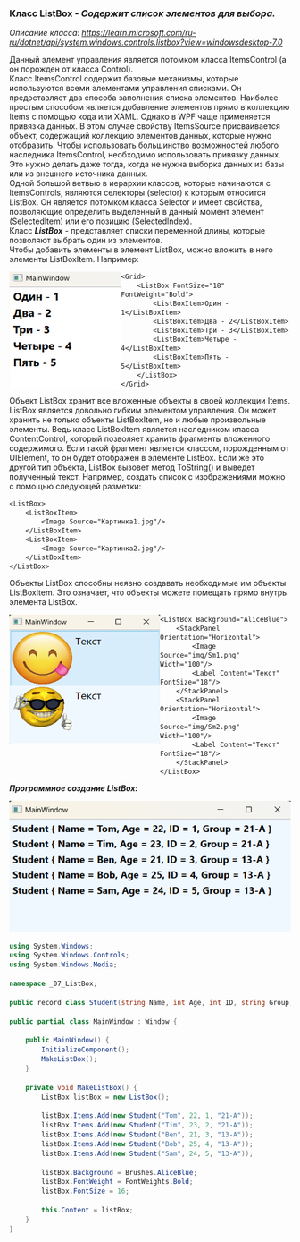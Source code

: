 ### Класс ListBox - *Содержит список элементов для выбора.*

*Описание класса: https://learn.microsoft.com/ru-ru/dotnet/api/system.windows.controls.listbox?view=windowsdesktop-7.0*

Данный элемент управления является потомком класса ItemsControl (а он порожден от класса Control). <br>
Класс ItemsControl содержит базовые механизмы, которые используются всеми элементами управления списками. Он предоставляет два способа заполнения списка  элементов. Наиболее простым способом является добавление элементов прямо в коллекцию Items с помощью кода или XAML. Однако в WPF чаще применяется привязка данных. В этом случае свойству ItemsSource присваивается объект, содержащий коллекцию элементов данных, которые нужно отобразить. Чтобы использовать большинство возможностей любого наследника ItemsControl, необходимо использовать привязку данных. Это нужно делать даже тогда, когда не  нужна выборка данных из базы или из внешнего источника данных. <br>
Одной большой ветвью в иерархии классов, которые начинаются с ItemsControls, являются селекторы (selector) к которым относится ListBox. Он является потомком класса Selector и имеет свойства, позволяющие определить выделенный в данный момент элемент (Selectedltem) или его позицию (Selectedlndex). <br>
Класс ___ListBox___ - представляет списки переменной длины, которые позволяют выбрать один из элементов. <br>
Чтобы добавить элементы в элемент ListBox, можно вложить в него элементы ListBoxItem. Например: <br>

<img align="left" width="200" height="210" src="img/List1.png" alt="Пример работы данного кода"/>

~~~XAML
<Grid>
    <ListBox FontSize="18" FontWeight="Bold">
        <ListBoxItem>Один - 1</ListBoxItem>
        <ListBoxItem>Два - 2</ListBoxItem>
        <ListBoxItem>Три - 3</ListBoxItem>
        <ListBoxItem>Четыре - 4</ListBoxItem>
        <ListBoxItem>Пять - 5</ListBoxItem>
    </ListBox>
</Grid>
~~~

Объект ListBox хранит все вложенные объекты в своей коллекции Items. ListBox является довольно гибким элементом управления. Он может хранить не только объекты ListBoxItem, но и любые произвольные элементы. Ведь класс ListBoxItem является наследником класса ContentControl, который позволяет хранить фрагменты вложенного содержимого. Если такой фрагмент является классом, порожденным от UIElement, то он будет отображен в элементе ListBox. Если же это другой тип объекта, ListBox вызовет метод ToString() и выведет полученный текст. Например, создать список с изображениями можно с помощью следующей 
разметки:

~~~XAML
<ListBox> 
    <ListBoxItem> 
        <Image Source="Картинка1.jpg"/>
    </ListBoxItem> 
    <ListBoxItem> 
        <Image Source="Картинка2.jpg"/>
    </ListBoxItem> 
</ListBox>
~~~

Объекты ListBox способны неявно создавать необходимые им объекты ListBoxItem. Это означает, что объекты можете помещать прямо внутрь элемента ListBox.

<img align="left" width="270" height="230" src="img/List2.png" alt="Пример работы данного кода"/>

~~~XAML
<ListBox Background="AliceBlue">
    <StackPanel Orientation="Horizontal">
        <Image Source="img/Sm1.png" Width="100"/>
        <Label Content="Текст" FontSize="18"/>
    </StackPanel>
    <StackPanel Orientation="Horizontal">
        <Image Source="img/Sm2.png" Width="100"/>
        <Label Content="Текст" FontSize="18"/>
    </StackPanel>
</ListBox>
~~~

___Программное создание ListBox:___

<img src="img/List3.png" alt="Пример работы данного кода"/>

~~~C#
using System.Windows;
using System.Windows.Controls;
using System.Windows.Media;

namespace _07_ListBox;

public record class Student(string Name, int Age, int ID, string Group);

public partial class MainWindow : Window {

    public MainWindow() {
        InitializeComponent();
        MakeListBox();
    }

    private void MakeListBox() {
        ListBox listBox = new ListBox();

        listBox.Items.Add(new Student("Tom", 22, 1, "21-A"));
        listBox.Items.Add(new Student("Tim", 23, 2, "21-A"));
        listBox.Items.Add(new Student("Ben", 21, 3, "13-A"));
        listBox.Items.Add(new Student("Bob", 25, 4, "13-A"));
        listBox.Items.Add(new Student("Sam", 24, 5, "13-A"));

        listBox.Background = Brushes.AliceBlue;
        listBox.FontWeight = FontWeights.Bold;
        listBox.FontSize = 16;

        this.Content = listBox;
    }
}
~~~
